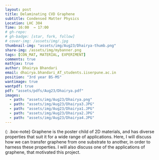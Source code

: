 ```yaml
---
layout: post
title: Delaminating CVD Graphene
subtitle: Condensed Matter Physics
Location: LHC 304
Time: 16:00  → 17:00
# gh-repo:
# gh-badge: [star, fork, follow]
# cover-img: /assets/img/.jpg
thumbnail-img: "assets/img/Aug23/Dhairya-thumb.png"
share-img: /assets/img/mybanner.png
tags: [CON_MAT, MATERIAL, EXPERIMENT]
comments: true
mathjax: true
author: Dhairya Bhandari
email: dhairya.bhandari_AT_students.iiserpune.ac.in
position: "3rd year BS-MS"
wantimage: true
wantpdf: true
pdf: "assets/pdfs/Aug23/Dhairya.pdf"
images:
  - path: "assets/img/Aug23/Dhairya.png"
  - path: "assets/img/Aug23/Dhairya3.JPG"
  - path: "assets/img/Aug23/Dhairya1.JPG"
  - path: "assets/img/Aug23/Dhairya2.JPG"
  - path: "assets/img/Aug23/Dhairya4.JPG"
---
```

{: .box-note}
Graphene is the poster child of 2D materials, and has diverse properties that suit it for a wide range of applications. Here, I will discuss how we can transfer graphene from one substrate to another, in order to harness these properties. I will also discuss one of the applications of graphene, that motivated this project.